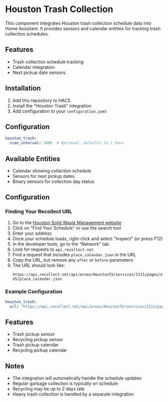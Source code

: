 # Houston Trash Collection

This component integrates Houston trash collection schedule data into Home Assistant. It provides sensors and calendar entities for tracking trash collection schedules.

## Features
- Trash collection schedule tracking
- Calendar integration
- Next pickup date sensors

## Installation
1. Add this repository to HACS
2. Install the "Houston Trash" integration
3. Add configuration to your `configuration.yaml`

## Configuration
```yaml
houston_trash:
  scan_interval: 3600  # Optional, defaults to 1 hour
```

## Available Entities
- Calendar showing collection schedule
- Sensors for next pickup dates
- Binary sensors for collection day status

## Configuration

### Finding Your Recollect URL

1. Go to the [Houston Solid Waste Management website](https://www.houstontx.gov/solidwaste/)
2. Click on "Find Your Schedule" or use the search tool
3. Enter your address
4. Once your schedule loads, right-click and select "Inspect" (or press F12)
5. In the developer tools, go to the "Network" tab
6. Look for requests to `api.recollect.net`
7. Find a request that includes `place_calendar.json` in the URL
8. Copy the URL, but remove any `after` or `before` parameters
9. The URL should look like:
   ```
   https://api.recollect.net/api/areas/HoustonTX/services/1231/pages/en-US/place_calendar.json
   ```

### Example Configuration

```yaml
houston_trash:
  url: "https://api.recollect.net/api/areas/HoustonTX/services/1231/pages/en-US/place_calendar.json"
```

## Features

- Trash pickup sensor
- Recycling pickup sensor
- Trash pickup calendar
- Recycling pickup calendar

## Notes

- The integration will automatically handle the schedule updates
- Regular garbage collection is typically on schedule
- Recycling may be up to 2 days late
- Heavy trash collection is handled by a separate integration 